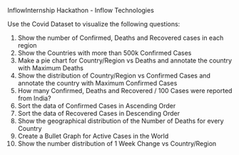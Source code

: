 InflowInternship
Hackathon - Inflow Technologies

Use the Covid Dataset to visualize the following questions:


1. Show the number of Confirmed, Deaths and Recovered cases in each region
2. Show the Countries with more than 500k Confirmed Cases
3. Make a pie chart for Country/Region vs Deaths and annotate the country with Maximum Deaths
4. Show the distribution of Country/Region vs Confirmed Cases and annotate the country with Maximum Confirmed Cases
5. How many Confirmed, Deaths and Recovered / 100 Cases were reported from India?
6. Sort the data of Confirmed Cases in Ascending Order
7. Sort the data of Recovered Cases in Descending Order
8. Show the geographical distribution of the Number of Deaths for every Country
9. Create a Bullet Graph for Active Cases in the World
10. Show the number distribution of 1 Week Change vs Country/Region
